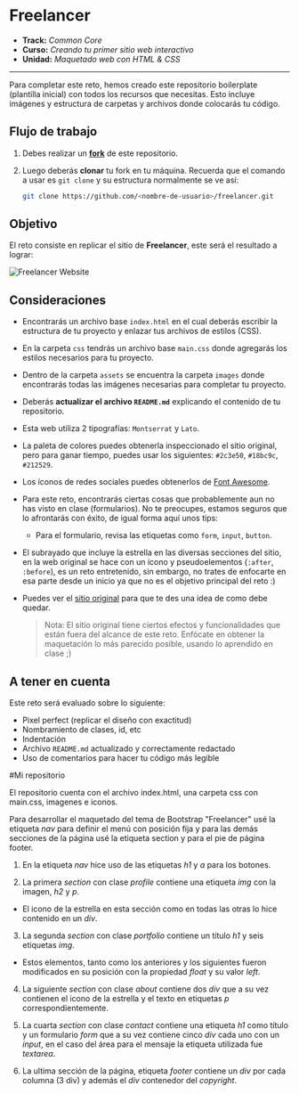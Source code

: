 # Freelancer

* **Track:** _Common Core_
* **Curso:** _Creando tu primer sitio web interactivo_
* **Unidad:** _Maquetado web con HTML & CSS_

***

Para completar este reto, hemos creado este repositorio boilerplate (plantilla
inicial) con todos los recursos que necesitas. Esto incluye imágenes y
estructura de carpetas y archivos donde colocarás tu código.

## Flujo de trabajo

1. Debes realizar un [**fork**](https://gist.github.com/ivandevp/1de47ae69a5e139a6622d78c882e1f74)
   de este repositorio.

2. Luego deberás **clonar** tu fork en tu máquina. Recuerda que el comando a usar
   es `git clone` y su estructura normalmente se ve así:

   ```bash
   git clone https://github.com/<nombre-de-usuario>/freelancer.git
   ```

## Objetivo

El reto consiste en replicar el sitio de **Freelancer**, este será el resultado
a lograr:

![Freelancer Website](docs/fullpage.png)

## Consideraciones

* Encontrarás un archivo base `index.html` en el cual deberás escribir la
  estructura de tu proyecto y enlazar tus archivos de estilos (CSS).

* En la carpeta `css` tendrás un archivo base `main.css` donde agregarás los
  estilos necesarios para tu proyecto.

* Dentro de la carpeta `assets` se encuentra la carpeta `images` donde
  encontrarás todas las imágenes necesarias para completar tu proyecto.

* Deberás **actualizar el archivo `README.md`** explicando el contenido de tu
  repositorio.

* Esta web utiliza 2 tipografías: `Montserrat` y `Lato`.

* La paleta de colores puedes obtenerla inspeccionado el sitio original, pero
  para ganar tiempo, puedes usar los siguientes: `#2c3e50`, `#18bc9c`,
  `#212529`.

* Los íconos de redes sociales puedes obtenerlos de [Font Awesome](http://fontawesome.io/).

* Para este reto, encontrarás ciertas cosas que probablemente aun no has visto
  en clase (formularios). No te preocupes, estamos seguros que lo afrontarás con
  éxito, de igual forma aquí unos tips:

  - Para el formulario, revisa las etiquetas como `form`, `input`, `button`.

* El subrayado que incluye la estrella en las diversas secciones del sitio, en
  la web original se hace con un ícono y pseudoelementos (`:after`, `:before`),
  es un reto entretenido, sin embargo, no trates de enfocarte en esa parte desde
  un inicio ya que no es el objetivo principal del reto :)

* Puedes ver el [sitio original](https://blackrockdigital.github.io/startbootstrap-freelancer/)
  para que te des una idea de como debe quedar.

  > Nota: El sitio original tiene ciertos efectos y funcionalidades que
están fuera del alcance de este reto. Enfócate en obtener la maquetación
lo más parecido posible, usando lo aprendido en clase ;)

## A tener en cuenta

Este reto será evaluado sobre lo siguiente:

* Pixel perfect (replicar el diseño con exactitud)
* Nombramiento de clases, id, etc
* Indentación
* Archivo `README.md` actualizado y correctamente redactado
* Uso de comentarios para hacer tu código más legible

#Mi repositorio

El repositorio cuenta con el archivo index.html, una carpeta css con main.css, imagenes e iconos.

Para desarrollar el maquetado del tema de Bootstrap "Freelancer" usé la etiqueta _nav_ para definir el menú con posición fija y para las demás secciones de la página usé la etiqueta section y para el pie de página footer.

1. En la etiqueta _nav_ hice uso de las etiquetas _h1_ y _a_ para los botones.

2. La primera _section_ con clase _profile_ contiene una etiqueta _img_ con la imagen, _h2_ y _p_.
  * El icono de la estrella en esta sección como en todas las otras lo hice contenido en un _div_.

3. La segunda _section_ con clase _portfolio_ contiene un título _h1_ y seis etiquetas _img_.
  * Estos elementos, tanto como los anteriores y los siguientes fueron modificados en su posición con la propiedad _float_ y su valor _left_.

4. La siguiente _section_ con clase _about_ contiene dos _div_ que a su vez contienen el icono de la estrella y el texto en etiquetas _p_ correspondientemente.

5. La cuarta _section_ con clase _contact_ contiene una etiqueta _h1_ como título y un formulario _form_ que a su vez contiene cinco _div_ cada uno con un _input_, en el caso del área para el mensaje la etiqueta utilizada fue _textarea_.

6. La ultima sección de la página, etiqueta _footer_ contiene un _div_ por cada columna (3 div) y además el _div_ contenedor del _copyright_.